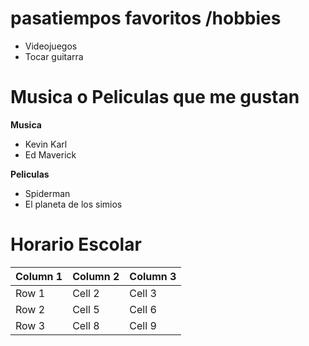# pasatiempos favoritos /hobbies
- Videojuegos
- Tocar guitarra

# Musica o Peliculas que me gustan
**Musica**
- Kevin Karl
- Ed Maverick

**Peliculas**
- Spiderman
- El planeta de los simios

# Horario Escolar
| Column 1 | Column 2 | Column 3 |
|----------|----------|----------|
| Row 1    | Cell 2   | Cell 3   |
| Row 2    | Cell 5   | Cell 6   |
| Row 3    | Cell 8   | Cell 9   |

